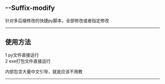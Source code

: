## --Suffix-modify
 针对多后缀修改的快捷py脚本，全部修改或者指定修改

___

## 使用方法
1 py文件直接运行  
2 exe打包文件直接运行  

内部包含大量中文引导，就是应该不用教
___
